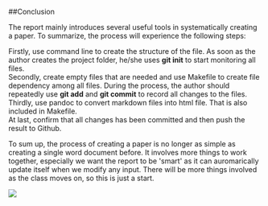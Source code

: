 ##Conclusion

The report mainly introduces several useful tools in systematically creating a paper. To summarize, the process will experience the following steps:  

Firstly, use command line to create the structure of the file. As soon as the author creates the project folder, he/she uses **git init** to start monitoring all files.  
Secondly, create empty files that are needed and use Makefile to create file dependency among all files. During the process, the author should repeatedly use **git add** and **git commit** to record all changes to the files.   
Thirdly, use pandoc to convert markdown files into html file. That is also included in Makefile.   
At last, confirm that all changes has been committed and then push the result to Github. 

To sum up, the process of creating a paper is no longer as simple as creating a single word document before. It involves more things to work together, especially we want the report to be 'smart' as it can auromarically update itself when we modify any input. There will be more things involved as the class moves on, so this is just a start.

![](../images/stat159-logo.png) 
 